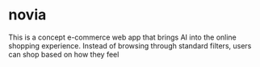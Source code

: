 # novia
This is a concept e-commerce web app that brings AI into the online shopping experience. Instead of browsing through standard filters, users can shop based on how they feel
